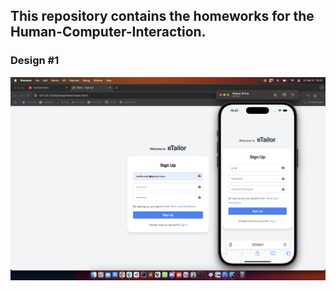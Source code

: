 ## This repository contains the homeworks for the Human-Computer-Interaction.

### Design #1
![Design #1](DesignTema1/TemaDesign1-NicolaescuOvidiu-Constantin.png)

